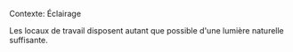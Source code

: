 Contexte: Éclairage

Les locaux de travail disposent autant que possible d'une lumière naturelle suffisante.